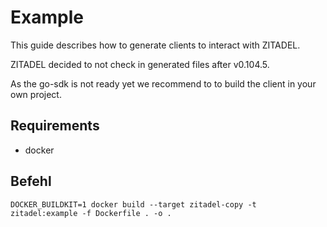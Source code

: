 # Example

This guide describes how to generate clients to interact with ZITADEL.

ZITADEL decided to not check in generated files after v0.104.5.

As the go-sdk is not ready yet we recommend to to build the client in your own project.

## Requirements

 - docker

## Befehl

`DOCKER_BUILDKIT=1 docker build --target zitadel-copy -t zitadel:example -f Dockerfile . -o .`